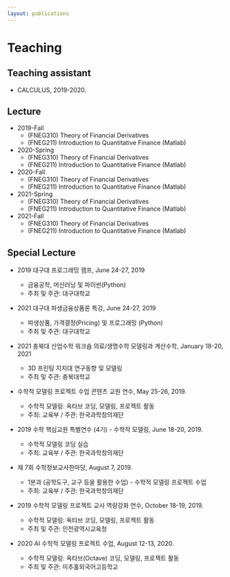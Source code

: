 ```yaml
---
layout: publications
---
```


# Teaching
## Teaching assistant
* CALCULUS, 2019-2020.


## Lecture
* 2019-Fall
  - (FNEG310) Theory of Financial Derivatives
  - (FNEG211) Introduction to Quantitative Finance (Matlab)
* 2020-Spring
  - (FNEG310) Theory of Financial Derivatives
  - (FNEG211) Introduction to Quantitative Finance (Matlab)
* 2020-Fall
  - (FNEG310) Theory of Financial Derivatives
  - (FNEG211) Introduction to Quantitative Finance (Matlab)
* 2021-Spring
  - (FNEG310) Theory of Financial Derivatives
  - (FNEG211) Introduction to Quantitative Finance (Matlab)
* 2021-Fall
  - (FNEG310) Theory of Financial Derivatives
  - (FNEG211) Introduction to Quantitative Finance (Matlab)


## Special Lecture
* 2019 대구대 프로그래밍 캠프, June 24-27, 2019
    - 금융공학, 머신러닝 및 파이썬(Python)
    - 주최 및 주관: 대구대학교
* 2021 대구대 파생금융상품론 특강, June 24-27, 2019
    - 파생상품, 가격결정(Pricing) 및 프로그래밍 (Python)
    - 주최 및 주관: 대구대학교   
* 2021 충북대 산업수학 워크숍 의료/생명수학 모델링과 계산수학, January 18-20, 2021
    - 3D 프린팅 지지대 연구동향 및 모델링
    - 주최 및 주관: 충북대학교


* 수학적 모델링 프로젝트 수업  콘텐츠 교원 연수,  May 25-26, 2019.
    - 수학적 모델링: 옥타브 코딩, 모델링, 프로젝트 활동
    - 주최: 교육부 / 주관: 한국과학창의재단
* 2019 수학 핵심교원 특별연수 (4기) - 수학적 모델링, June 18-20, 2019.
    - 수학적 모델링 코딩 실습
    - 주최: 교육부 / 주관: 한국과학창의재단
* 제 7회 수학정보교사한마당, August 7, 2019.
    - 1분과 (공학도구, 교구 등을 활용한 수업) - 수학적 모델링 프로젝트 수업
    - 주최: 교육부 / 주관: 한국과학창의재단
* 2019 수학적 모델링 프로젝트 교사 역량강화 연수, October 18-19, 2019.
    - 수학적 모델링: 옥타브 코딩, 모델링, 프로젝트 활동
    - 주최 및 주관: 인천광역시교육청
* 2020 AI 수학적 모델링 프로젝트 수업, August 12-13, 2020.
    - 수학적 모델링: 옥타브(Octave) 코딩, 모델링, 프로젝트 활동
    - 주최 및 주관: 미추홀외국어고등학교
